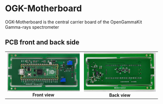 # OGK-Motherboard
OGK-Motherboard is the central carrier board of the OpenGammaKit Gamma-rays spectrometer

## PCB front and back side

<table>
  <tr>
    <td align="center">
      <img src="docs/pcb-view-f.jpg" alt="Front View of the motherboard" title="Front View" width="500px">
      <br><b>Front view</b>
    </td>
    <td align="center">
      <img src="docs/pcb-view-b.jpg" alt="Back View of the motherboard" title="Back View" width="500px">
      <br><b>Back view</b>
    </td>
  </tr>
</table>